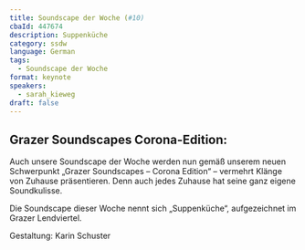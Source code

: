 ```yaml
---
title: Soundscape der Woche (#10)
cbaId: 447674
description: Suppenküche
category: ssdw
language: German
tags:
  - Soundscape der Woche
format: keynote
speakers:
  - sarah_kieweg
draft: false
---
```

## Grazer Soundscapes Corona-Edition:

Auch unsere Soundscape der Woche werden nun gemäß unserem neuen Schwerpunkt „Grazer Soundscapes – Corona Edition“ – vermehrt Klänge von Zuhause präsentieren. Denn auch jedes Zuhause hat seine ganz eigene Soundkulisse.

Die Soundscape dieser Woche nennt sich „Suppenküche“, aufgezeichnet im Grazer Lendviertel.

Gestaltung: Karin Schuster



